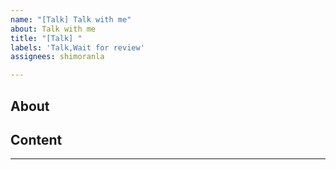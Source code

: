 ```yaml
---
name: "[Talk] Talk with me"
about: Talk with me
title: "[Talk] "
labels: 'Talk,Wait for review'
assignees: shimoranla

---
```


<!---
讨论之前需要注意的事项
1.保持友好的语气
2.请在发布时删除全部注释
3.Issue 不会一直保持开启，一般情况下开启的 Issue 会在无回应超过 21 天后被关闭，已经关闭的 Issue 会在七天后被锁定，所以建议尽快回复避免需要重新开 Issue 的情况，如果因为无回应而关闭的 Issue 在关闭期间提交者回复超过三次则 Issue 会被重新开启
4.如果 Issue 有类似内容可以加入讨论，或者单开一个 Issue。
5.请注意不要连续发送帖子，有话一次性说完，连续发帖会造成不必要的打扰
6.如果想在 GitHub 私聊可前往 Security （Security 的神奇用法（雾））
7.无特殊说明则默认 Close As Complete 代表聊天结束，如果需要继续建议重新开贴

相关标签解释
Wait for review: 等待审阅
Processing: 聊天正在进行
Question: 提问专用的标签
Refuse: 拒绝一些不好的内容（一般情况下这个标签不会被用到，除非真的很恶劣，否则一般是贴 No plan）
No plan: 暂时还没计划的内容，可能哪天会被提出来重新考虑
Archived: 已经归档并锁定了
Accept: 相关内容已经被接受了

--->

## About
<!---在这里介绍你自己--->

## Content
<!---在这里写正文--->

-----
<!---附上你的签名（座右铭）（如果有且愿意填写）--->

